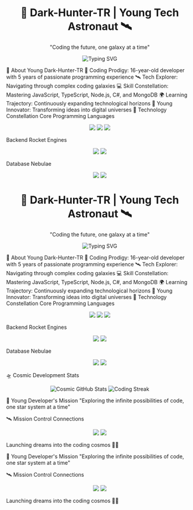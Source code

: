 <h1 align="center">🚀 Dark-Hunter-TR | Young Tech Astronaut 🛰️</h1> <p align="center">"Coding the future, one galaxy at a time"</p>
<p align="center"> <img src="https://readme-typing-svg.demolab.com?font=Fira+Code&size=24&pause=1000&color=00A5F7&center=true&vCenter=true&width=435&lines=16+Years+Old+Developer;Space+Tech+Enthusiast;Full+Stack+Explorer;Future+Tech+Innovator" alt="Typing SVG" /> </p>
🌠 About Young Dark-Hunter-TR
🚀 Coding Prodigy: 16-year-old developer with 5 years of passionate programming experience
🛰️ Tech Explorer: Navigating through complex coding galaxies
💻 Skill Constellation: Mastering JavaScript, TypeScript, Node.js, C#, and MongoDB
🌍 Learning Trajectory: Continuously expanding technological horizons
🧠 Young Innovator: Transforming ideas into digital universes
🌌 Technology Constellation
Core Programming Languages
<p align="center"> <img src="https://img.shields.io/badge/-JavaScript-F7DF1E?style=for-the-badge&logo=javascript&logoColor=black" /> <img src="https://img.shields.io/badge/-TypeScript-3178C6?style=for-the-badge&logo=typescript&logoColor=white" /> <img src="https://img.shields.io/badge/-C%23-239120?style=for-the-badge&logo=c-sharp&logoColor=white" /> </p>
Backend Rocket Engines
<p align="center"> <img src="https://img.shields.io/badge/-Node.js-339933?style=for-the-badge&logo=node.js&logoColor=white" /> <img src="https://img.shields.io/badge/-Express.js-000000?style=for-the-badge&logo=express&logoColor=white" /> </p>
Database Nebulae
<p align="center"> <img src="https://img.shields.io/badge/-MongoDB-47A248?style=for-the-badge&logo=mongodb&logoColor=white" /> <img src="https://img.shields.io/badge/-Redis-DC382D?style=for-the-badge&logo=redis&logoColor=white" /> </p>
<h1 align="center">🚀 Dark-Hunter-TR | Young Tech Astronaut 🛰️</h1> <p align="center">"Coding the future, one galaxy at a time"</p>
<p align="center"> <img src="https://readme-typing-svg.demolab.com?font=Fira+Code&size=24&pause=1000&color=00A5F7&center=true&vCenter=true&width=435&lines=16+Years+Old+Developer;Space+Tech+Enthusiast;Full+Stack+Explorer;Future+Tech+Innovator" alt="Typing SVG" /> </p>
🌠 About Young Dark-Hunter-TR
🚀 Coding Prodigy: 16-year-old developer with 5 years of passionate programming experience
🛰️ Tech Explorer: Navigating through complex coding galaxies
💻 Skill Constellation: Mastering JavaScript, TypeScript, Node.js, C#, and MongoDB
🌍 Learning Trajectory: Continuously expanding technological horizons
🧠 Young Innovator: Transforming ideas into digital universes
🌌 Technology Constellation
Core Programming Languages
<p align="center"> <img src="https://img.shields.io/badge/-JavaScript-F7DF1E?style=for-the-badge&logo=javascript&logoColor=black" /> <img src="https://img.shields.io/badge/-TypeScript-3178C6?style=for-the-badge&logo=typescript&logoColor=white" /> <img src="https://img.shields.io/badge/-C%23-239120?style=for-the-badge&logo=c-sharp&logoColor=white" /> </p>
Backend Rocket Engines
<p align="center"> <img src="https://img.shields.io/badge/-Node.js-339933?style=for-the-badge&logo=node.js&logoColor=white" /> <img src="https://img.shields.io/badge/-Express.js-000000?style=for-the-badge&logo=express&logoColor=white" /> </p>
Database Nebulae
<p align="center"> <img src="https://img.shields.io/badge/-MongoDB-47A248?style=for-the-badge&logo=mongodb&logoColor=white" /> <img src="https://img.shields.io/badge/-Redis-DC382D?style=for-the-badge&logo=redis&logoColor=white" /> </p>
🛸 Cosmic Development Stats
<p align="center"> <img src="https://github-readme-stats.vercel.app/api?username=Dark-Hunter-TR&theme=midnight-purple&show_icons=true" alt="Cosmic GitHub Stats" /> <img src="https://streak-stats.demolab.com/?user=Dark-Hunter-TR&theme=midnight-purple" alt="Coding Streak" /> </p>
🌠 Young Developer's Mission
"Exploring the infinite possibilities of code, one star system at a time"

🛰️ Mission Control Connections
<p align="center"> <a href="mailto:DarkHunter@hotmail.com"><img src="https://img.shields.io/badge/-Mission%20Control-0078D4?style=for-the-badge&logo=microsoft-outlook&logoColor=white" /></a> <a href="https://github.com/Dark-Hunter-TR"><img src="https://img.shields.io/badge/-GitHub%20Space%20Station-181717?style=for-the-badge&logo=github&logoColor=white" /></a> </p>
Launching dreams into the coding cosmos 🌌🚀

🌠 Young Developer's Mission
"Exploring the infinite possibilities of code, one star system at a time"

🛰️ Mission Control Connections
<p align="center"> <a href="mailto:DarkHunter@hotmail.com"><img src="https://img.shields.io/badge/-Mission%20Control-0078D4?style=for-the-badge&logo=microsoft-outlook&logoColor=white" /></a> <a href="https://github.com/Dark-Hunter-TR"><img src="https://img.shields.io/badge/-GitHub%20Space%20Station-181717?style=for-the-badge&logo=github&logoColor=white" /></a> </p>
Launching dreams into the coding cosmos 🌌🚀
